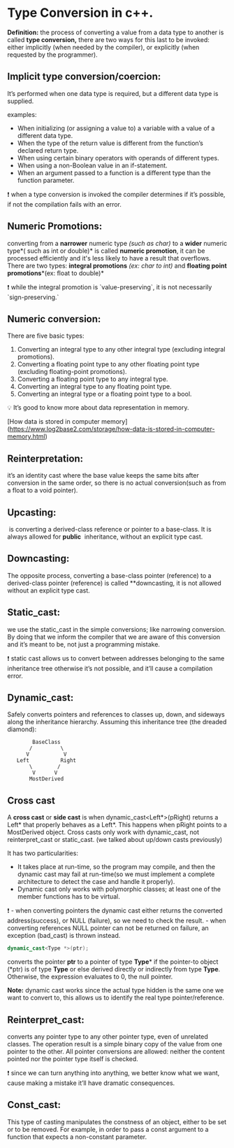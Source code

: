 # Type Conversion in c++.

**Definition:** the process of converting a value from a data type to another is called **type conversion,** there are two ways for this last to be invoked: either implicitly (when needed by the compiler), or explicitly (when requested by the programmer).

## Implicit type conversion/coercion:

It’s performed when one data type is required, but a different data type is supplied.

examples:

- When initializing (or assigning a value to) a variable with a value of a different data type.
- When the type of the return value is different from the function’s declared return type.
- When using certain binary operators with operands of different types.
- When using a non-Boolean value in an if-statement.
- When an argument passed to a function is a different type than the function parameter.

<aside>
❗ when a type conversion is invoked the compiler determines if it’s possible, if not the compilation fails with an error.

</aside>

## Numeric Promotions:

converting from a **narrower** numeric type *(such as char)* to a **wider** numeric type*( such as int or double)* is called **numeric promotion**, it can be processed efficiently and it's less likely to have a result that overflows. There are two types: **integral promotions** *(ex: char to int)* and **floating point promotions***(ex: float to double)*

<aside>
❗ while the integral promotion is `value-preserving`, it is not necessarily `sign-preserving.`

</aside>

## Numeric conversion:

There are five basic types:

1. Converting an integral type to any other integral type (excluding integral promotions).
2. Converting a floating point type to any other floating point type (excluding floating-point promotions).
3. Converting a floating point type to any integral type.
4. Converting an integral type to any floating point type.
5. Converting an integral type or a floating point type to a bool.

<aside>
💡 It’s good to know more about data representation in memory.

</aside>

[How data is stored in computer memory] (https://www.log2base2.com/storage/how-data-is-stored-in-computer-memory.html)

## Reinterpretation:

it’s an identity cast where the base value keeps the same bits after conversion in the same order, so there is no actual conversion(such as from a float to a void pointer).

## Upcasting:

 is converting a derived-class reference or pointer to a base-class. It is always allowed for **public**
 inheritance, without an explicit type cast.

## Downcasting:

The opposite process, converting a base-class pointer (reference) to a derived-class pointer (reference) is called **downcasting, it is not allowed without an explicit type cast.

## Static_cast:

we use the static_cast in the simple conversions; like narrowing conversion. By doing that we inform the compiler that we are aware of this conversion and it’s meant to be, not just a programming mistake.

<aside>
❗ static cast allows us to convert between addresses belonging to the same inheritance tree otherwise it’s not possible, and it’ll cause a compilation error.

</aside>

## Dynamic_cast:

Safely converts pointers and references to classes up, down, and sideways along the inheritance hierarchy.
Assuming this inheritance tree (the dreaded diamond):

```
        BaseClass
       /         \
      V           V
   Left          Right
       \        /
        V      V
       MostDerived

```

## Cross cast

A **cross cast** or **side cast** is when dynamic_cast<Left*>(pRight) returns a Left* that properly behaves as a Left*. This happens when pRight points to a MostDerived object. Cross casts only work with dynamic_cast, not reinterpret_cast or static_cast. (we talked about up/down casts previously)

It has two particularities:

- It takes place at run-time, so the program may compile, and then the dynamic cast may fail at run-time(so we must implement a complete architecture to detect the case and handle it properly).
- Dynamic cast only works with polymorphic classes; at least one of the member functions has to be virtual.

<aside>
❗ - when converting pointers the dynamic cast either returns the converted address(success), or NULL (failure), so we need to check the result.          
  - when converting references NULL pointer can not be returned on failure, an exception (bad_cast) is thrown instead.

</aside>


```cpp
dynamic_cast<Type *>(ptr);
```

converts the pointer **ptr** to a pointer of type **Type*** if the pointer-to object (*ptr) is of type **Type** or else derived directly or indirectly from type **Type**. Otherwise, the expression evaluates to 0, the null pointer.

**Note:** dynamic cast works since the actual type hidden is the same one we want to convert to, this allows us to identify the real type pointer/reference.

## Reinterpret_cast:

converts any pointer type to any other pointer type, even of unrelated classes. The operation result is a simple binary copy of the value from one pointer to the other. All pointer conversions are allowed: neither the content pointed nor the pointer type itself is checked.

<aside>
❗ since we can turn anything into anything, we better know what we want, cause making a mistake it’ll have dramatic consequences.

</aside>

## Const_cast:

This type of casting manipulates the constness of an object, either to be set or to be removed. For example, in order to pass a const argument to a function that expects a non-constant parameter.
